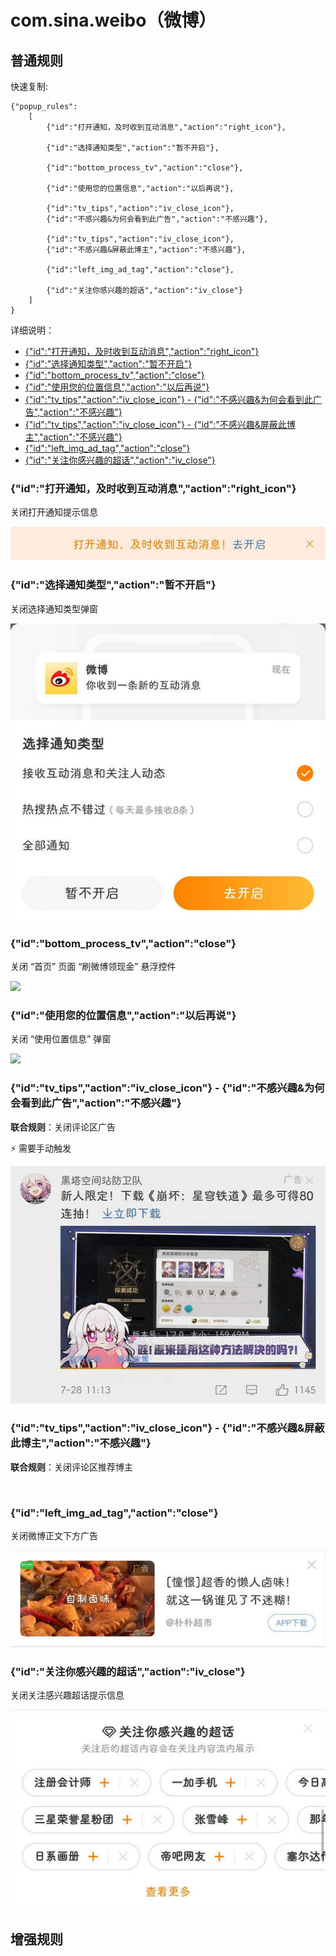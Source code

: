 # com.sina.weibo（微博）

## 普通规则

快速复制:
```
{"popup_rules":
    [
        {"id":"打开通知，及时收到互动消息","action":"right_icon"},

        {"id":"选择通知类型","action":"暂不开启"},

        {"id":"bottom_process_tv","action":"close"},

        {"id":"使用您的位置信息","action":"以后再说"},

        {"id":"tv_tips","action":"iv_close_icon"},
        {"id":"不感兴趣&为何会看到此广告","action":"不感兴趣"},

        {"id":"tv_tips","action":"iv_close_icon"},
        {"id":"不感兴趣&屏蔽此博主","action":"不感兴趣"},

        {"id":"left_img_ad_tag","action":"close"},

        {"id":"关注你感兴趣的超话","action":"iv_close"}
    ]
}
```
详细说明：
- [{"id":"打开通知，及时收到互动消息","action":"right_icon"}](#id打开通知及时收到互动消息actionright_icon)
- [{"id":"选择通知类型","action":"暂不开启"}](#id选择通知类型action暂不开启)
- [{"id":"bottom_process_tv","action":"close"}](#idbottom_process_tvactionclose)
- [{"id":"使用您的位置信息","action":"以后再说"}](#id使用您的位置信息action以后再说)
- [{"id":"tv_tips","action":"iv_close_icon"} - {"id":"不感兴趣&为何会看到此广告","action":"不感兴趣"}](#idtv_tipsactioniv_close_icon---id不感兴趣为何会看到此广告action不感兴趣)
- [{"id":"tv_tips","action":"iv_close_icon"} - {"id":"不感兴趣&屏蔽此博主","action":"不感兴趣"}](#idtv_tipsactioniv_close_icon---id不感兴趣屏蔽此博主action不感兴趣)
- [{"id":"left_img_ad_tag","action":"close"}](#idleft_img_ad_tagactionclose)
- [{"id":"关注你感兴趣的超话","action":"iv_close"}](#id关注你感兴趣的超话actioniv_close)

### {"id":"打开通知，及时收到互动消息","action":"right_icon"}
关闭打开通知提示信息

![](./assets/打开通知提示信息.jpg)

### {"id":"选择通知类型","action":"暂不开启"}
关闭选择通知类型弹窗

![](./assets/选择通知类型弹窗.jpg)

### {"id":"bottom_process_tv","action":"close"}
关闭 “首页” 页面 “刷微博领现金” 悬浮控件

![](./assets/hongbao_pop.jpg)

### {"id":"使用您的位置信息","action":"以后再说"}
关闭 “使用位置信息” 弹窗

![](./assets/location.jpg)

### {"id":"tv_tips","action":"iv_close_icon"} - {"id":"不感兴趣&为何会看到此广告","action":"不感兴趣"}
**联合规则**：关闭评论区广告

⚡ 需要手动触发

![](./assets/评论区广告.jpg)

### {"id":"tv_tips","action":"iv_close_icon"} - {"id":"不感兴趣&屏蔽此博主","action":"不感兴趣"}
**联合规则**：关闭评论区推荐博主

![]()

### {"id":"left_img_ad_tag","action":"close"}
关闭微博正文下方广告

![](./assets/微博正文下方广告.jpg)

### {"id":"关注你感兴趣的超话","action":"iv_close"}
关闭关注感兴趣超话提示信息

![](./assets/关注感兴趣超话提示信息.jpg)

## 增强规则
